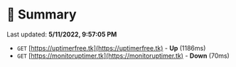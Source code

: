 # 📖 Summary
Last updated: **5/11/2022, 9:57:05 PM**

- `GET` [https://uptimerfree.tk](https://uptimerfree.tk) - **Up** (1186ms)
- `GET` [https://monitoruptimer.tk](https://monitoruptimer.tk) - **Down** (70ms)
